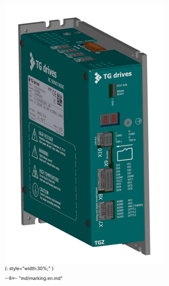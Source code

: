 ![TGZ-S-230-5/15 pic](../../../../source/img/photo_TGZ-S-230-5_15-UNI-RI.webp){: style="width:30%;" }

--8<-- "md/marking.en.md"
